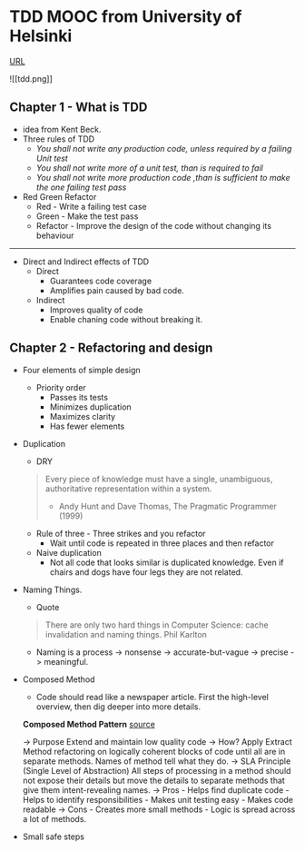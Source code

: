 
# TDD MOOC from University of Helsinki
[URL](https://tdd.mooc.fi/)

![[tdd.png]]


## Chapter 1 - What is TDD
- idea from Kent Beck.
- Three rules of TDD
	- *You shall not write any production code, unless required by a failing Unit test*
	- *You shall not write more of a unit test, than is required to fail*
	- *You shall not write more production code ,than is sufficient to make the one failing test pass*
- Red Green Refactor
	- Red - Write a failing test case
	- Green - Make the test pass
	- Refactor - Improve the design of the code without changing its behaviour

---

- Direct and Indirect effects of TDD
	- Direct
		- Guarantees code coverage
		- Amplifies pain caused by bad code.
	- Indirect
		- Improves quality of code
		- Enable chaning code without breaking it.

## Chapter 2 - Refactoring and design
- Four elements of simple design
	- Priority order
		- Passes its tests
		- Minimizes duplication
		- Maximizes clarity
		- Has fewer elements
- Duplication
	- DRY 
	> Every piece of knowledge must have a single, unambiguous, authoritative representation within a system. 
	> - Andy Hunt and Dave Thomas, The Pragmatic Programmer (1999)
	- Rule of three - Three strikes and you refactor
		- Wait until code is repeated in three places and then refactor
	- Naive duplication 
		- Not all code that looks similar is duplicated knowledge. Even if chairs and dogs have four legs they are not related. 
- Naming Things.
	- Quote
	> There are only two hard things in Computer Science: cache invalidation and naming things. 
	> Phil Karlton


	- Naming is a process -> nonsense -> accurate-but-vague -> precise -> meaningful.
- Composed Method
	-  Code should read like a newspaper article. First the high-level overview, then dig deeper into more details. 
	
	__Composed Method Pattern__ [source](https://farenda.com/patterns/composed-method-pattern/)

	-> Purpose
		Extend and maintain low quality code
	-> How?
		Apply Extract Method refactoring on logically coherent blocks of code until all are in separate methods. Names of method tell what they do.
	-> SLA Principle (Single Level of Abstraction)
		All steps of processing in a method should not expose their details but move the details to separate methods that give them intent-revealing names. 
	-> Pros
		- Helps find duplicate code
		- Helps to identify responsibilities
		- Makes unit testing easy
		- Makes code readable
	-> Cons 
		 - Creates more small methods
		 - Logic is spread across a lot of methods. 
- Small safe steps